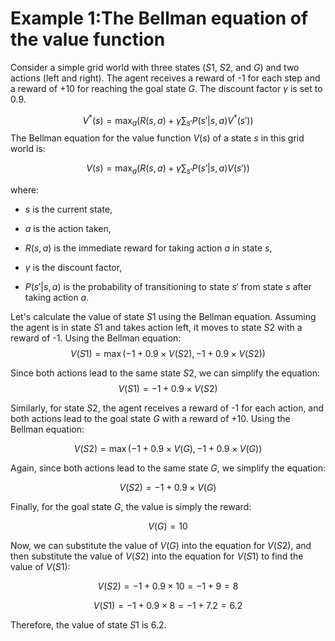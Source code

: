 
# Example 1:The Bellman equation of the value function

Consider a simple grid world with three states ($S1$, $S2$, and $G$) and
two actions (left and right). The agent receives a reward of -1 for each
step and a reward of +10 for reaching the goal state $G$. The discount
factor $\gamma$ is set to 0.9.

$$V^*(s) = \max_{a} \left( R(s, a) + \gamma \sum_{s'} P(s' | s, a) V^*(s') \right)$$
The Bellman equation for the value function $V(s)$ of a state $s$ in
this grid world is:

$$V(s) = \max_a \left( R(s, a) + \gamma \sum_{s'} P(s' | s, a) V(s') \right)$$

where:

-   $s$ is the current state,

-   $a$ is the action taken,

-   $R(s, a)$ is the immediate reward for taking action $a$ in state
    $s$,

-   $\gamma$ is the discount factor,

-   $P(s' | s, a)$ is the probability of transitioning to state $s'$
    from state $s$ after taking action $a$.

Let's calculate the value of state $S1$ using the Bellman equation.
Assuming the agent is in state $S1$ and takes action left, it moves to
state $S2$ with a reward of -1. Using the Bellman equation:
$$V(S1) = \max \left( -1 + 0.9 \times V(S2), -1 + 0.9 \times V(S2) \right)$$

Since both actions lead to the same state $S2$, we can simplify the
equation: $$V(S1) = -1 + 0.9 \times V(S2)$$

Similarly, for state $S2$, the agent receives a reward of -1 for each
action, and both actions lead to the goal state $G$ with a reward of
+10. Using the Bellman equation:

$$V(S2) = \max \left( -1 + 0.9 \times V(G), -1 + 0.9 \times V(G) \right)$$

Again, since both actions lead to the same state $G$, we simplify the
equation:

$$V(S2) = -1 + 0.9 \times V(G)$$

Finally, for the goal state $G$, the value is simply the reward:

$$V(G) = 10$$

Now, we can substitute the value of $V(G)$ into the equation for
$V(S2)$, and then substitute the value of $V(S2)$ into the equation for
$V(S1)$ to find the value of $V(S1)$:

$$V(S2) = -1 + 0.9 \times 10 = -1 + 9 = 8$$

$$V(S1) = -1 + 0.9 \times 8 = -1 + 7.2 = 6.2$$

Therefore, the value of state $S1$ is $6.2$.

